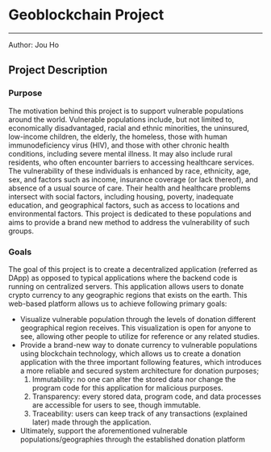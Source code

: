 # Geoblockchain Project
---
Author: Jou Ho

## Project Description

### Purpose
The motivation behind this project is to support vulnerable populations around the world. Vulnerable populations include, but not limited to, economically disadvantaged, racial and ethnic minorities, the uninsured, low-income children, the elderly, the homeless, those with human immunodeficiency virus (HIV), and those with other chronic health conditions, including severe mental illness. It may also include rural residents, who often encounter barriers to accessing healthcare services. The vulnerability of these individuals is enhanced by race, ethnicity, age, sex, and factors such as income, insurance coverage (or lack thereof), and absence of a usual source of care. Their health and healthcare problems intersect with social factors, including housing, poverty, inadequate education, and geographical factors, such as access to locations and environmental factors. This project is dedicated to these populations and aims to provide a brand new method to address the vulnerability of such groups. 

### Goals
The goal of this project is to create a decentralized application (referred as DApp) as opposed to typical applications where the backend code is running on centralized servers. This application allows users to donate crypto currency to any geographic regions that exists on the earth. This web-based platform allows us to achieve following primary goals:
- Visualize vulnerable population through the levels of donation different geographical region receives. This visualization is open for anyone to see, allowing other people to utilize for reference or any related studies.
- Provide a brand-new way to donate currency to vulnerable populations using blockchain technology, which allows us to create a donation application with the three important following features, which introduces a more reliable and secured system architecture for donation purposes;
  1. Immutability: no one can alter the stored data nor change the program code for this application for malicious purposes.
  2. Transparency: every stored data, program code, and data processes are accessible for users to see, though immutable.
  3. Traceability: users can keep track of any transactions (explained later) made through the application.
- Ultimately, support the aforementioned vulnerable populations/geographies through the established donation platform

